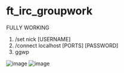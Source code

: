 # ft_irc_groupwork

FULLY WORKING

1. /set nick [USERNAME]
2. /connect localhost [PORTS] [PASSWORD]
3. ggwp

![image](https://cdn.discordapp.com/attachments/837726584219369525/1155882894133309481/image.png)
![image](https://cdn.discordapp.com/attachments/837726584219369525/1155883369037561916/image.png)

